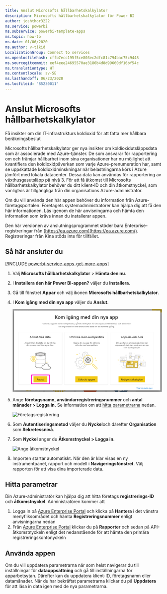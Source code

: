```yaml
---
title: Anslut Microsofts hållbarhetskalkylator
description: Microsofts hållbarhetskalkylator för Power BI
author: joshthor3222
ms.service: powerbi
ms.subservice: powerbi-template-apps
ms.topic: how-to
ms.date: 01/06/2020
ms.author: v-tikid
LocalizationGroup: Connect to services
ms.openlocfilehash: cffb7ecc195f5ce803ec2dfc81c794bac75c9448
ms.sourcegitcommit: eef4eee24695570ae3186b4d8d99660df16bf54c
ms.translationtype: HT
ms.contentlocale: sv-SE
ms.lasthandoff: 06/23/2020
ms.locfileid: "85230011"
---
```

# <a name="connect-the-microsoft-sustainability-calculator"></a>Anslut Microsofts hållbarhetskalkylator
Få insikter om din IT-infrastrukturs koldioxid för att fatta mer hållbara beräkningsbeslut

Microsofts hållbarhetskalkylator ger nya insikter om koldioxidutsläppsdata som är associerade med Azure-tjänster. De som ansvarar för rapportering om och främjar hållbarhet inom sina organisationer har nu möjlighet att kvantifiera den koldioxidpåverkan som varje Azure-prenumeration har, samt se uppskattade koldioxidminskningar när belastningarna körs i Azure jämfört med lokala datacenter. Dessa data kan användas för rapportering av växthusgasutsläpp på nivå 3. För att få åtkomst till Microsofts hållbarhetskalkylator behöver du ditt klient-ID och din åtkomstnyckel, som vanligtvis är tillgängliga från din organisations Azure-administratör.

Om du vill använda den här appen behöver du information från Azure-företagsportalen. Företagets systemadministratörer kan hjälpa dig att få den här informationen. Läs igenom de här anvisningarna och hämta den information som krävs innan du installerar appen. 

Den här versionen av anslutningsprogrammet stöder bara Enterprise-registreringar från [https://ea.azure.com](https://ea.azure.com/). Registreringar från Kina stöds inte för tillfället.

## <a name="how-to-connect"></a>Så här ansluter du
[!INCLUDE [powerbi-service-apps-get-more-apps](../includes/powerbi-service-apps-get-more-apps.md)]

1. Välj **Microsofts hållbarhetskalkylator** \> **Hämta den nu**.
1. I **Installera den här Power BI-appen?** väljer du **Installera**.
1. Gå till fönstret **Appar** och välj ikonen **Microsofts hållbarhetskalkylator**.
1. I **Kom igång med din nya app** väljer du **Anslut**.

    ![Kom igång med din nya app](media/service-connect-to-zendesk/power-bi-new-app-connect-get-started.png)

1. Ange **företagsnamn, användarregistreringsnummer** och **antal månader \> Logga in.** Se information om att [hitta parametrarna](#finding-parameters) nedan.

    ![Företagsregistrering](media/service-connect-to-microsoft-sustainability-calculator/company-enrollment.png)

1. Som **Autentiseringsmetod** väljer du **Nyckel**och därefter **Organisation** som **Sekretessnivå**.
1. Som **Nyckel** anger du **Åtkomstnyckel \> Logga in**.

    ![Ange åtkomstnyckel](media/service-connect-to-microsoft-sustainability-calculator/access-key-entry.png)

1. Importen startar automatiskt. När den är klar visas en ny instrumentpanel, rapport och modell i **Navigeringsfönstret**. Välj rapporten för att visa dina importerade data.

## <a name="finding-parameters"></a>Hitta parametrar

Din Azure-administratör kan hjälpa dig att hitta företags **registrerings-ID** och **åtkomstnyckel**. Administratören kommer att

1. Logga in på [Azure Enterprise Portal](https://ea.azure.com) och klicka på **Hantera** i det vänstra menyfliksområdet och hämta **Registreringsnummer** enligt anvisningarna nedan
2. Från [Azure Enterprise Portal](https://ea.azure.com) klickar du på **Rapporter** och sedan på API-åtkomstnyckeln enligt det nedanstående för att hämta den primära registreringskontonyckeln

## <a name="using-the-app"></a>Använda appen

Om du vill uppdatera parametrarna när som helst navigerar du till inställningar för **datauppsättning** och gå till inställningarna för apparbetsytan. Därefter kan du uppdatera klient-ID, företagsnamn eller datamånader. När du har bekräftat parametrarna klickar du på **Uppdatera** för att läsa in data igen med de nya parametrarna.